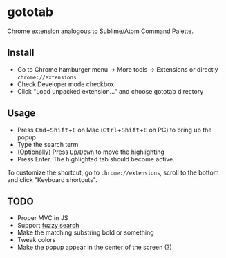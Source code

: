 # gototab
Chrome extension analogous to Sublime/Atom Command Palette.

## Install
- Go to Chrome hamburger menu &#8594; More tools &#8594; Extensions or directly `chrome://extensions`
- Check Developer mode checkbox
- Click "Load unpacked extension..." and choose gototab directory

## Usage
- Press <kbd>Cmd</kbd>+<kbd>Shift</kbd>+<kbd>E</kbd> on Mac (<kbd>Ctrl</kbd>+<kbd>Shift</kbd>+<kbd>E</kbd> on PC) to bring up the popup
- Type the search term
- (Optionally) Press <kbd>Up</kbd>/<kbd>Down</kbd> to move the highlighting
- Press Enter. The highlighted tab should become active.

To customize the shortcut, go to `chrome://extensions`, scroll to the bottom and click "Keyboard shortcuts".

## TODO
- Proper MVC in JS
- Support [fuzzy search](http://en.wikipedia.org/wiki/Approximate_string_matching#Problem_formulation_and_algorithms)
- Make the matching substring bold or something
- Tweak colors
- Make the popup appear in the center of the screen (?)
